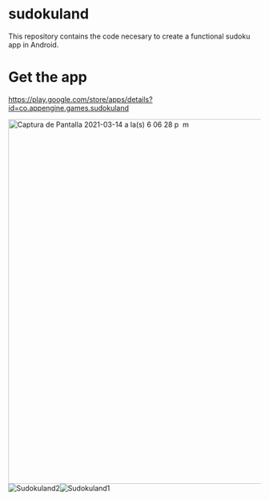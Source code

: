 # sudokuland
This repository contains the code necesary to create a functional sudoku app in Android.

# Get the app
https://play.google.com/store/apps/details?id=co.appengine.games.sudokuland

<img width="727" alt="Captura de Pantalla 2021-03-14 a la(s) 6 06 28 p  m" src="https://user-images.githubusercontent.com/28156005/111087528-15f00100-84f0-11eb-84a4-b4d6e3843f4c.png">![Sudokuland2](https://user-images.githubusercontent.com/28156005/111087449-b85bb480-84ef-11eb-8e3c-7aa6076903ae.png)![Sudokuland1](https://user-images.githubusercontent.com/28156005/111087446-b3970080-84ef-11eb-9918-7b728973b86b.png)




